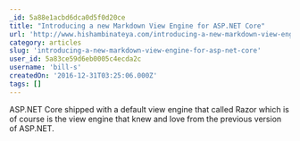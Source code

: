 ```yaml
---
_id: 5a88e1acbd6dca0d5f0d20ce
title: "Introducing a new Markdown View Engine for ASP.NET Core"
url: 'http://www.hishambinateya.com/introducing-a-new-markdown-view-engine-for-asp.net-core'
category: articles
slug: 'introducing-a-new-markdown-view-engine-for-asp-net-core'
user_id: 5a83ce59d6eb0005c4ecda2c
username: 'bill-s'
createdOn: '2016-12-31T03:25:06.000Z'
tags: []
---
```


ASP.NET Core shipped with a default view engine that called Razor which is of course is the view engine that knew and love from the previous version of ASP.NET.
